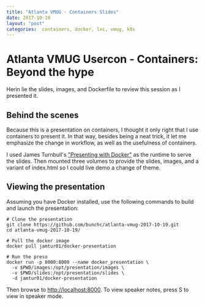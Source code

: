 ```yaml
---
title: "Atlanta VMUG - Containers Slides"
date: 2017-10-19
layout: "post"
categories:  containers, docker, lxc, vmug, k8s
---
```


# Atlanta VMUG Usercon - Containers: Beyond the hype

Herin lie the slides, images, and Dockerfile to review this session as I presented it.

## Behind the scenes

Because this is a presentation on containers, I thought it only right that I use containers to present it. In that way, besides being a neat trick, it let me emphasize the change in workflow, as well as the usefulness of containers.

I used James Turnbull's ["Presenting with Docker"](https://kartar.net/2014/05/presenting-with-docker/) as the runtime to serve the slides. Then mounted three volumes to provide the slides, images, and a variant of index.html so I could live demo a change of theme.

## Viewing the presentation

Assuming you have Docker installed, use the following commands to build and launch the presentation:

```
# Clone the presentation
git clone https://github.com/bunchc/atlanta-vmug-2017-10-19.git
cd atlanta-vmug-2017-10-19/

# Pull the docker image
docker pull jamtur01/docker-presentation

# Run the preso
docker run -p 8000:8000 --name docker_presentation \
  -v $PWD/images:/opt/presentation/images \
  -v $PWD/slides:/opt/presentation/slides \
  -d jamtur01/docker-presentation
```

Then browse to [http://localhost:8000](http://localhost:8000). To view speaker notes, press S to view in speaker mode.